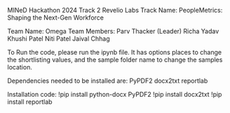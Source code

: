 MINeD Hackathon 2024
Track 2 Revelio Labs
Track Name: PeopleMetrics: Shaping the Next-Gen Workforce

Team Name: Omega
Team Members:
	Parv Thacker (Leader)
	Richa Yadav
	Khushi Patel
	Niti Patel
	Jaival Chhag

To Run the code, please run the ipynb file.
It has options places to change the shortlisting values, and the sample folder name to change the samples location.

Dependencies needed to be installed are:
PyPDF2
docx2txt
reportlab

Installation code:
!pip install python-docx PyPDF2
!pip install docx2txt
!pip install reportlab
